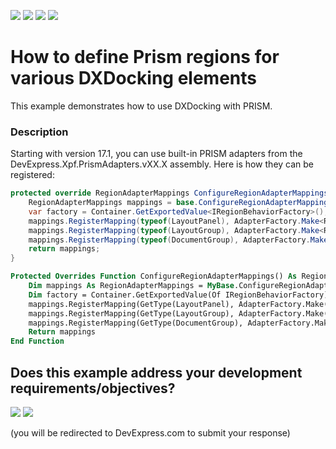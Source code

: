 <!-- default badges list -->
![](https://img.shields.io/endpoint?url=https://codecentral.devexpress.com/api/v1/VersionRange/128643433/17.1.3%2B)
[![](https://img.shields.io/badge/Open_in_DevExpress_Support_Center-FF7200?style=flat-square&logo=DevExpress&logoColor=white)](https://supportcenter.devexpress.com/ticket/details/E3339)
[![](https://img.shields.io/badge/📖_How_to_use_DevExpress_Examples-e9f6fc?style=flat-square)](https://docs.devexpress.com/GeneralInformation/403183)
[![](https://img.shields.io/badge/💬_Leave_Feedback-feecdd?style=flat-square)](#does-this-example-address-your-development-requirementsobjectives)
<!-- default badges end -->
# How to define Prism regions for various DXDocking elements


<p>This example demonstrates how to use DXDocking with PRISM.</p>


<h3>Description</h3>

<p>Starting with version 17.1, you can use built-in PRISM adapters from the DevExpress.Xpf.PrismAdapters.vXX.X assembly. Here is how they can be registered:</p>

```cs
protected override RegionAdapterMappings ConfigureRegionAdapterMappings() {
    RegionAdapterMappings mappings = base.ConfigureRegionAdapterMappings();
    var factory = Container.GetExportedValue<IRegionBehaviorFactory>();
    mappings.RegisterMapping(typeof(LayoutPanel), AdapterFactory.Make<RegionAdapterBase<LayoutPanel>>(factory));
    mappings.RegisterMapping(typeof(LayoutGroup), AdapterFactory.Make<RegionAdapterBase<LayoutGroup>>(factory));
    mappings.RegisterMapping(typeof(DocumentGroup), AdapterFactory.Make<RegionAdapterBase<DocumentGroup>>(factory));
    return mappings;
}
```

```vb
Protected Overrides Function ConfigureRegionAdapterMappings() As RegionAdapterMappings
	Dim mappings As RegionAdapterMappings = MyBase.ConfigureRegionAdapterMappings()
	Dim factory = Container.GetExportedValue(Of IRegionBehaviorFactory)()
    mappings.RegisterMapping(GetType(LayoutPanel), AdapterFactory.Make(Of RegionAdapterBase(Of LayoutPanel))(factory))
    mappings.RegisterMapping(GetType(LayoutGroup), AdapterFactory.Make(Of RegionAdapterBase(Of LayoutGroup))(factory))
    mappings.RegisterMapping(GetType(DocumentGroup), AdapterFactory.Make(Of RegionAdapterBase(Of DocumentGroup))(factory))
    Return mappings
End Function
```


<!-- feedback -->
## Does this example address your development requirements/objectives?

[<img src="https://www.devexpress.com/support/examples/i/yes-button.svg"/>](https://www.devexpress.com/support/examples/survey.xml?utm_source=github&utm_campaign=wpf-dock-layout-manager-define-prism-regions-for-dock-layout-manager-elements&~~~was_helpful=yes) [<img src="https://www.devexpress.com/support/examples/i/no-button.svg"/>](https://www.devexpress.com/support/examples/survey.xml?utm_source=github&utm_campaign=wpf-dock-layout-manager-define-prism-regions-for-dock-layout-manager-elements&~~~was_helpful=no)

(you will be redirected to DevExpress.com to submit your response)
<!-- feedback end -->
